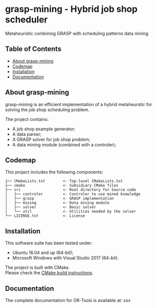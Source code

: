 ﻿# grasp-mining - Hybrid job shop scheduler

Metaheuristic combining GRASP with scheduling patterns data mining

## Table of Contents

*   [About grasp-mining](#about-grasp-mining)
*   [Codemap](#codemap)
*   [Installation](#installation)
*   [Documentation](#documentation)

## About grasp-mining

grasp-mining is an efficient implementation of a hybrid metaheurstic for 
solving the job shop scheduling problem.

The project contains:
* A job shop example generator;
* A data parser;
* A GRASP solver for job shop problem;
* A data mining module (combined with a controler);

## Codemap

This project includes the following components:

```
├── CMakeLists.txt        <- Top-level CMakeLists.txt
├── cmake                 <- Subsidiary CMake files
├── src                   <- Root directory for Source code
│   ├── controler         <- Controler to use mined knowledge
│   ├── grasp             <- GRASP implementation
│   ├── mining            <- Data mining module
│   ├── solver            <- Basic solver
│   └── util              <- Utilities needed by the solver
└── LICENSE.txt           <- License
```

## Installation

This software suite has been tested under:
- Ubuntu 16.04 and up (64-bit);
- Microsoft Windows with Visual Studio 2017 (64-bit).

The project is built with CMake.<br>Please check the
[CMake build instructions](cmake/README.md).

## Documentation

The complete documentation for OR-Tools is available at:
xxx